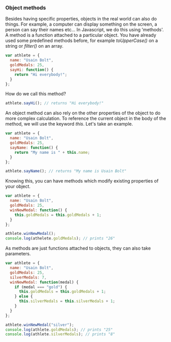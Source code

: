 ### Object methods

Besides having specific properties, objects in the real world can also do things. For example, a computer can display something on the screen, a person can say their names etc... In Javascript, we do this using 'methods'. A method is a function attached to a particular object. You have already used some predefined methods before, for example _toUpperCase()_ on a string or _filter()_ on an array.

```js
var athlete = {
  name: "Usain Bolt",
  goldMedals: 25,
  sayHi: function() {
    return "Hi everybody!";
  }
};
```

How do we call this method?

```js
athlete.sayHi(); // returns "Hi everybody!"
```

An object method can also rely on the other properties of the object to do more complex calculation. To reference the current object in the body of the method, we will use the keyword _this_. Let's take an example.

```js
var athlete = {
  name: "Usain Bolt",
  goldMedals: 25,
  sayName: function() {
    return "My name is " + this.name;
  }
};

athlete.sayName(); // returns "My name is Usain Bolt"
```

Knowing this, you can have methods which modify existing properties of your object.

```js
var athlete = {
  name: "Usain Bolt",
  goldMedals: 25,
  winNewMedal: function() {
    this.goldMedals = this.goldMedals + 1;
  }
};

athlete.winNewMedal();
console.log(athelete.goldMedals); // prints "26"
```

As methods are just functions attached to objects, they can also take parameters.

```js
var athlete = {
  name: "Usain Bolt",
  goldMedals: 25,
  silverMedals: 7,
  winNewMedal: function(medal) {
    if (medal === "gold") {
      this.goldMedals = this.goldMedals + 1;
    } else {
      this.silverMedals = this.silverMedals + 1;
    }
  }
};

athlete.winNewMedal("silver");
console.log(athlete.goldMedals); // prints "25"
console.log(athlete.silverMedals); // prints "8"
```
